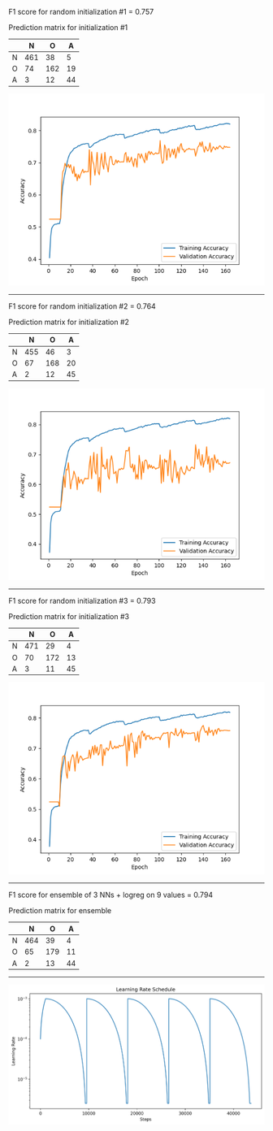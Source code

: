 F1 score for random initialization #1 = 0.757

Prediction matrix for initialization #1

|   | N   | O   | A   |
|---|-----|-----|-----|
| N | 461 | 38  | 5   |
| O | 74  | 162 | 19  |
| A | 3   | 12  | 44  |

![NN #1 learning curve](history_attempt1.png)

---

F1 score for random initialization #2 = 0.764

Prediction matrix for initialization #2

|   | N   | O   | A   |
|---|-----|-----|-----|
| N | 455 | 46  | 3   |
| O | 67  | 168 | 20  |
| A | 2   | 12  | 45  |

![NN #2 learning curve](history_attempt2.png)

---

F1 score for random initialization #3 = 0.793

Prediction matrix for initialization #3

|   | N   | O   | A   |
|---|-----|-----|-----|
| N | 471 | 29  | 4   |
| O | 70  | 172 | 13  |
| A | 3   | 11  | 45  |

![NN #3 learning curve](history_attempt3.png)

---

F1 score for ensemble of 3 NNs + logreg on 9 values = 0.794

Prediction matrix for ensemble

|   | N   | O   | A   |
|---|-----|-----|-----|
| N | 464 | 39  | 4   |
| O | 65  | 179 | 11  |
| A | 2   | 13  | 44  |

---

![Learning rate curve](schedule.png)